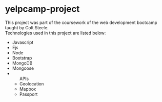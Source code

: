 # yelpcamp-project
This project was part of the coursework of the web development bootcamp taught by Colt Steele.
<br>
Technologies used in this project are listed below:
<ul>
    <li>Javascript</li>
    <li>Ejs</li>
    <li>Node</li>
    <li>Bootstrap</li>
    <li>MongoDB</li>
    <li>Mongoose</li>
    <li>
        <ul>APIs
            <li>Geolocation</li>
            <li>Mapbox</li>
            <li>Passport</li>
        </ul>
    </li>
</ul>

